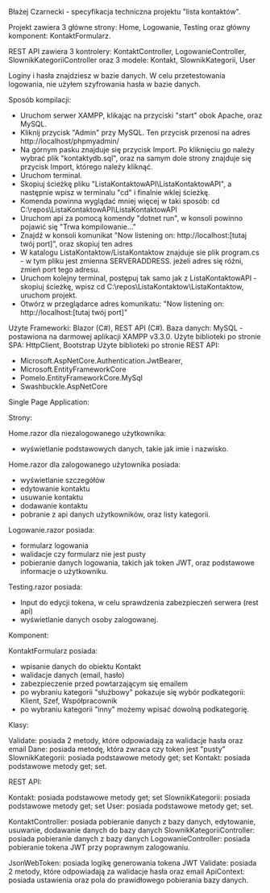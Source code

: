 Błażej Czarnecki - specyfikacja techniczna projektu "lista kontaktów".

Projekt zawiera 3 główne strony: Home, Logowanie, Testing
	  oraz główny komponent: KontaktFormularz.

REST API zawiera 3 kontrolery: KontaktController, LogowanieController, SlownikKategoriiController
		oraz 3 modele: Kontakt, SlownikKategorii, User

Loginy i hasła znajdziesz w bazie danych.
W celu przetestowania logowania, nie użyłem szyfrowania hasła w bazie danych.

Sposób kompilacji:
- Uruchom serwer XAMPP, klikając na przyciski "start" obok Apache, oraz MySQL.
- Kliknij przycisk "Admin" przy MySQL. Ten przycisk przenosi na adres http://localhost/phpmyadmin/
- Na górnym pasku znajduje się przycisk Import. Po kliknięciu go należy wybrać plik "kontaktydb.sql",
  oraz na samym dole strony znajduje się przycisk Import, którego należy kliknąć.
- Uruchom terminal.
- Skopiuj ścieżkę pliku "ListaKontaktowAPI\ListaKontaktowAPI", a następnie wpisz w terminalu "cd" i finalnie wklej ścieżkę.
- Komenda powinna wyglądać mniej więcej w taki sposób: cd C:\repos\ListaKontaktowAPI\ListaKontaktowAPI
- Uruchom api za pomocą komendy "dotnet run", w konsoli powinno pojawić się "Trwa kompilowanie..."
- Znajdź w konsoli komunikat "Now listening on: http://localhost:[tutaj twój port]", oraz skopiuj ten adres
- W katalogu ListaKontaktow/ListaKontaktow znajduje sie plik program.cs - w tym pliku jest zmienna SERVERADDRESS.
  jeżeli adres się różni, zmień port tego adresu.
- Uruchom kolejny terminal, postępuj tak samo jak z ListaKontaktowAPI - skopiuj ścieżkę, wpisz cd C:\repos\ListaKontaktow\ListaKontaktow, uruchom projekt.
- Otwórz w przeglądarce adres komunikatu: "Now listening on: http://localhost:[tutaj twój port]"

Użyte Frameworki: Blazor (C#), REST API (C#).
Baza danych: MySQL - postawiona na darmowej aplikacji XAMPP v3.3.0.
Użyte biblioteki po stronie SPA: HttpClient, Bootstrap
Użyte biblioteki po stronie REST API: 
- Microsoft.AspNetCore.Authentication.JwtBearer,
- Microsoft.EntityFrameworkCore
- Pomelo.EntityFrameworkCore.MySql
- Swashbuckle.AspNetCore

Single Page Application:

Strony:

Home.razor dla niezalogowanego użytkownika:
- wyświetlanie podstawowych danych, takie jak imie i nazwisko.

Home.razor dla zalogowanego użytownika posiada:
- wyświetlanie szczegółów
- edytowanie kontaktu
- usuwanie kontaktu
- dodawanie kontaktu
- pobranie z api danych użytkowników, oraz listy kategorii.

Logowanie.razor posiada:
- formularz logowania
- walidacje czy formularz nie jest pusty
- pobieranie danych logowania, takich jak token JWT, oraz podstawowe informacje o użytkowniku.

Testing.razor posiada:
- Input do edycji tokena, w celu sprawdzenia zabezpieczeń serwera (rest api)
- wyświetlanie danych osoby zalogowanej.

Komponent:

KontaktFormularz posiada:
- wpisanie danych do obiektu Kontakt
- walidacje danych (email, hasło)
- zabezpieczenie przed powtarzającym się emailem
- po wybraniu kategorii "służbowy" pokazuje się wybór podkategorii: Klient, Szef, Współpracownik
- po wybraniu kategorii "inny" możemy wpisać dowolną podkategorię.

Klasy:

Validate: posiada 2 metody, które odpowiadają za walidacje hasła oraz email
Dane: posiada metodę, która zwraca czy token jest "pusty"
SlownikKategorii: posiada podstawowe metody get; set
Kontakt: posiada podstawowe metody get; set.

REST API:

Kontakt: posiada podstawowe metody get; set
SlownikKategorii: posiada podstawowe metody get; set
User: posiada podstawowe metody get; set.

KontaktController: posiada pobieranie danych z bazy danych, edytowanie, usuwanie, dodawanie danych do bazy danych
SlownikKategoriiController: posiada pobieranie danych z bazy danych
LogowanieController: posiada pobieranie tokena JWT przy poprawnym zalogowaniu.

JsonWebToken: posiada logikę generowania tokena JWT
Validate: posiada 2 metody, które odpowiadają za walidacje hasła oraz email
ApiContext: posiada ustawienia oraz pola do prawidłowego pobierania bazy danych.
